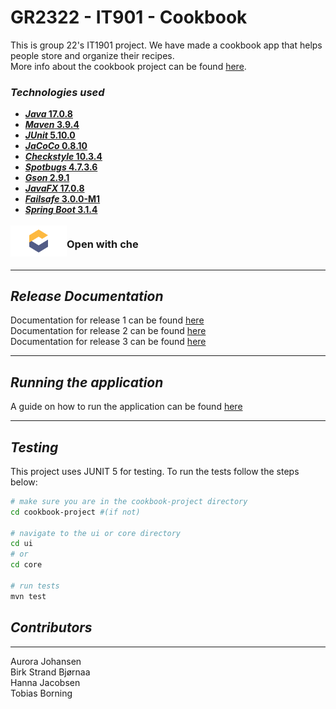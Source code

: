 # __GR2322 - IT901 - Cookbook__

This is group 22's IT1901 project. We have made a cookbook app that helps people store and organize their recipes.  
More info about the cookbook project can be found [here](/cookbook-project/readme.md). 

### **_Technologies used_**
- [**_Java_ 17.0.8**](https://www.oracle.com/java/technologies/downloads/#java17)
- [**_Maven_ 3.9.4**](https://maven.apache.org/download.cgi)
- [**_JUnit_ 5.10.0**](https://junit.org/junit5/docs/current/user-guide/)
- [**_JaCoCo_ 0.8.10**](https://mvnrepository.com/artifact/org.jacoco/jacoco-maven-plugin)
- [**_Checkstyle_ 10.3.4**](https://mvnrepository.com/artifact/com.puppycrawl.tools/checkstyle)
- [**_Spotbugs_ 4.7.3.6**](https://mvnrepository.com/artifact/com.github.spotbugs/spotbugs)
- [**_Gson_ 2.9.1**](https://mvnrepository.com/artifact/com.google.code.gson/gson)
- [**_JavaFX_ 17.0.8**](https://mvnrepository.com/artifact/org.openjfx)
- [**_Failsafe_ 3.0.0-M1**](https://mvnrepository.com/artifact/org.apache.maven.plugins/maven-failsafe-plugin)
- [**_Spring Boot_ 3.1.4**](https://mvnrepository.com/search?q=spring+boot)

<div style="display: flex; align-items: center;">
    <a href="https://che.stud.ntnu.no/#https:/gitlab.stud.idi.ntnu.no/it1901/groups-2023/gr2322/gr2322">
        <img src="assets/eclipse-che.png" width="90" height="50"/>
    </a>
    <h3>Open with che</h3>
</div>

---

## _Release Documentation_
Documentation for release 1 can be found [here](/docs/release1.md)  
Documentation for release 2 can be found [here](/docs/release2.md)  
Documentation for release 3 can be found [here](/docs/release3.md)

---

## _Running the application_
A guide on how to run the application can be found [here](/cookbook-project/readme.md)

---

## _Testing_
This project uses JUNIT 5 for testing. To run the tests follow the steps below:
```bash
# make sure you are in the cookbook-project directory
cd cookbook-project #(if not)

# navigate to the ui or core directory
cd ui 
# or
cd core

# run tests
mvn test

```

## _Contributors_
---
Aurora Johansen \
Birk Strand Bjørnaa \
Hanna Jacobsen \
Tobias Borning


